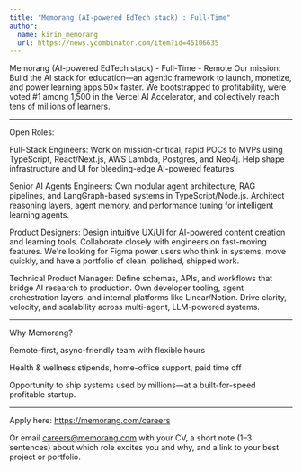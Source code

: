```yaml
---
title: "Memorang (AI-powered EdTech stack) : Full-Time"
author:
  name: kirin_memorang
  url: https://news.ycombinator.com/item?id=45106635
---
```

Memorang (AI-powered EdTech stack) - Full-Time - Remote
Our mission: Build the AI stack for education—an agentic framework to launch, monetize, and power learning apps 50× faster. We bootstrapped to profitability, were voted #1 among 1,500 in the Vercel AI Accelerator, and collectively reach tens of millions of learners.

---------

Open Roles:

Full-Stack Engineers: Work on mission-critical, rapid POCs to MVPs using TypeScript, React&#x2F;Next.js, AWS Lambda, Postgres, and Neo4j. Help shape infrastructure and UI for bleeding-edge AI-powered features.

Senior AI Agents Engineers: Own modular agent architecture, RAG pipelines, and LangGraph-based systems in TypeScript&#x2F;Node.js. Architect reasoning layers, agent memory, and performance tuning for intelligent learning agents.

Product Designers: Design intuitive UX&#x2F;UI for AI-powered content creation and learning tools. Collaborate closely with engineers on fast-moving features. We&#x27;re looking for Figma power users who think in systems, move quickly, and have a portfolio of clean, polished, shipped work.

Technical Product Manager: Define schemas, APIs, and workflows that bridge AI research to production. Own developer tooling, agent orchestration layers, and internal platforms like Linear&#x2F;Notion. Drive clarity, velocity, and scalability across multi-agent, LLM-powered systems.

--------

Why Memorang?

Remote-first, async-friendly team with flexible hours

Health &amp; wellness stipends, home-office support, paid time off

Opportunity to ship systems used by millions—at a built-for-speed profitable startup.

--------

Apply here: <a href="https:&#x2F;&#x2F;memorang.com&#x2F;careers" rel="nofollow">https:&#x2F;&#x2F;memorang.com&#x2F;careers</a>

Or email careers@memorang.com with your CV, a short note (1–3 sentences) about which role excites you and why, and a link to your best project or portfolio.
<JobApplication />
